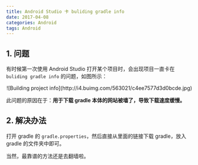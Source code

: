 ```yaml
---
title: Android Studio 卡 buliding gradle info
date: 2017-04-08
categories: Android
tags: Android
---
```


## 1. 问题

有时候第一次使用 Android Studio 打开某个项目时，会出现项目一直卡在 `buliding gradle info` 的问题，如图所示：

<center>![Building project  info](http://i4.buimg.com/563021/c4ee7577d3d0bcde.jpg)</center>

此问题的原因在于：**用于下载 gradle 本体的网站被墙了，导致下载速度缓慢。**

## 2. 解决办法

打开 gradle 的 `gradle.properties`，然后直接从里面的链接下载 gradle，放入 gradle 的文件夹中即可。

当然，最靠谱的方法还是去翻墙啦。
